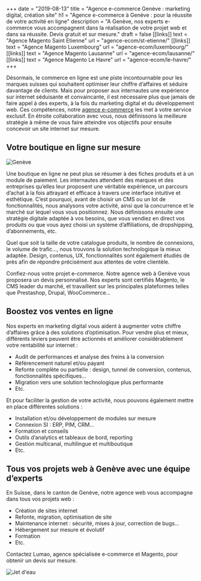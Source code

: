 +++
date = "2019-08-13"
title = "Agence e-commerce Genève : marketing digital, création site"
h1 = "Agence e-commerce à Genève : pour la réussite de votre activité en ligne"
description = "A Genève, nos experts e-commerce vous accompagnent dans la réalisation de votre projet web et dans sa réussite. Devis gratuit et sur mesure."
draft = false
[[links]]
    text = "Agence Magento Saint Etienne"
    url = "agence-ecom/st-etienne/"
[[links]]
    text = "Agence Magento Luxembourg"
    url = "agence-ecom/luxembourg/"
[[links]]
    text = "Agence Magento Lausanne"
    url = "agence-ecom/lausanne/"
[[links]]
    text = "Agence Magento Le Havre"
    url = "agence-ecom/le-havre/"
+++

Désormais, le commerce en ligne est une piste incontournable pour les marques suisses qui souhaitent optimiser leur chiffre d’affaires et séduire davantage de clients. Mais pour proposer aux internautes une expérience sur internet séduisante et convaincante, il est nécessaire plus que jamais de faire appel à des experts, à la fois du marketing digital et du développement web. Ces compétences, notre [agence e-commerce](/agence-ecom/) les met à votre service exclusif. En étroite collaboration avec vous, nous définissons la meilleure stratégie à même de vous faire atteindre vos objectifs pour ensuite concevoir un site internet sur mesure.

## Votre boutique en ligne sur mesure

<img class="animate zoomIn margin-auto" src="/images/ville/geneve.png" alt="Genève" />

Une boutique en ligne ne peut plus se résumer à des fiches produits et à un module de paiement. Les internautes attendent des marques et des entreprises qu’elles leur proposent une véritable expérience, un parcours d’achat à la fois attrayant et efficace à travers une interface intuitive et esthétique. C’est pourquoi, avant de choisir un CMS ou un lot de fonctionnalités, nous analysons votre activité, ainsi que la concurrence et le marché sur lequel vous vous positionnez. Nous définissons ensuite une stratégie digitale adaptée à vos besoins, que vous vendiez en direct vos produits ou que vous ayez choisi un système d’affiliations, de dropshipping, d’abonnements, etc.

Quel que soit la taille de votre catalogue produits, le nombre de connexions, le volume de trafic…, nous trouvons la solution technologique la mieux adaptée. Design, contenus, UX, fonctionnalités sont également étudiés de près afin de répondre précisément aux attentes de votre clientèle.

Confiez-nous votre projet e-commerce. Notre agence web à Genève vous proposera un devis personnalisé. Nos experts sont certifiés Magento, le CMS leader du marché, et travaillent sur les principales plateformes telles que Prestashop, Drupal, WooCommerce…

## Boostez vos ventes en ligne

Nos experts en marketing digital vous aident à augmenter votre chiffre d’affaires grâce à des solutions d’optimisation. Pour vendre plus et mieux, différents leviers peuvent être actionnés et améliorer considérablement votre rentabilité sur internet :

-	Audit de performances et analyse des freins à la conversion
-	Référencement naturel et/ou payant
-	Refonte complète ou partielle : design, tunnel de conversion, contenus, fonctionnalités spécifiques…
-	Migration vers une solution technologique plus performante
-	Etc.

Et pour faciliter la gestion de votre activité, nous pouvons également mettre en place différentes solutions :

-	Installation et/ou développement de modules sur mesure
-	Connexion SI : ERP, PIM, CRM…
-	Formation et conseils
-	Outils d’analytics et tableaux de bord, reporting
-	Gestion multicanal, multilingue et multiboutique
-	Etc.

## Tous vos projets web à Genève avec une équipe d’experts

En Suisse, dans le canton de Genève, notre agence web vous accompagne dans tous vos projets web :

-	Création de sites internet
-	Refonte, migration, optimisation de site
-	Maintenance internet : sécurité, mises à jour, correction de bugs…
-	Hébergement sur mesure et évolutif
-	Formation
-	Etc.

Contactez Lumao, agence spécialisée e-commerce et Magento, pour obtenir un devis sur mesure.

<img class="animate zoomIn margin-auto" src="/images/ville/jet-eau.jpg" alt="Jet d'eau" />
